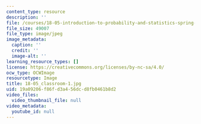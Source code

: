 ```yaml
---
content_type: resource
description: ''
file: /courses/18-05-introduction-to-probability-and-statistics-spring-2014/19a09206f86fd3a456dcd8fb0461b8d2_18-05_classroom-1.jpg
file_size: 49007
file_type: image/jpeg
image_metadata:
  caption: ''
  credit: ''
  image-alt: ''
learning_resource_types: []
license: https://creativecommons.org/licenses/by-nc-sa/4.0/
ocw_type: OCWImage
resourcetype: Image
title: 18-05_classroom-1.jpg
uid: 19a09206-f86f-d3a4-56dc-d8fb0461b8d2
video_files:
  video_thumbnail_file: null
video_metadata:
  youtube_id: null
---
```

